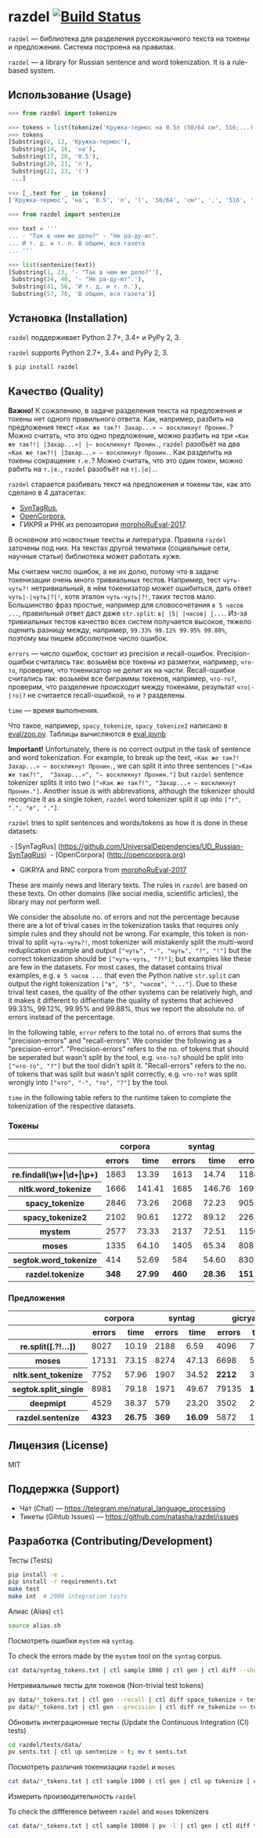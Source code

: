 # razdel [![Build Status](https://travis-ci.org/natasha/razdel.svg?branch=master)](https://travis-ci.org/natasha/razdel)

`razdel` — библиотека для разделения русскоязычного текста на токены и предложения. Система построена на правилах. 

`razdel` — a library for Russian sentence and word tokenization. It is a rule-based system.


## Использование (Usage)

```python
>>> from razdel import tokenize

>>> tokens = list(tokenize('Кружка-термос на 0.5л (50/64 см³, 516;...)'))
>>> tokens
[Substring(0, 13, 'Кружка-термос'),
 Substring(14, 16, 'на'),
 Substring(17, 20, '0.5'),
 Substring(20, 21, 'л'),
 Substring(22, 23, '(')
 ...]
 
>>> [_.text for _ in tokens]
['Кружка-термос', 'на', '0.5', 'л', '(', '50/64', 'см³', ',', '516', ';', '...', ')']
```

```python
>>> from razdel import sentenize

>>> text = '''
... - "Так в чем же дело?" - "Не ра-ду-ют".
... И т. д. и т. п. В общем, вся газета
... '''

>>> list(sentenize(text))
[Substring(1, 23, '- "Так в чем же дело?"'),
 Substring(24, 40, '- "Не ра-ду-ют".'),
 Substring(41, 56, 'И т. д. и т. п.'),
 Substring(57, 76, 'В общем, вся газета')]
```

## Установка (Installation)

`razdel` поддерживает Python 2.7+, 3.4+ и PyPy 2, 3.

`razdel` supports Python 2.7+, 3.4+ and PyPy 2, 3.

```bash
$ pip install razdel
```

## Качество (Quality)

**Важно!** К сожалению, в задаче разделения текста на предложения и токены нет одного правильного ответа. Как, например, разбить на предложения текст `«Как же так?! Захар...» — воскликнут Пронин.`? Можно считать, что это одно предложение, можно разбить на три `«Как же так?!| |Захар...»| |— воскликнут Пронин.`, `razdel` разобьёт на два `«Как же так?!| |Захар...» — воскликнут Пронин.`. Как разделить на токены сокращение `т.е.`? Можно считать, что это один токен, можно рабить на `т.|е.`, `razdel` разобъёт на `т|.|е|.`.

`razdel` старается разбивать текст на предложения и токены так, как это сделано в 4 датасетах: 

 - [SynTagRus](https://github.com/UniversalDependencies/UD_Russian-SynTagRus), 
 - [OpenCorpora](http://opencorpora.org), 
 - ГИКРЯ и РНК из репозитория [morphoRuEval-2017](https://github.com/dialogue-evaluation/morphoRuEval-2017). 

В основном это новостные тексты и литература. Правила `razdel` заточены под них. На текстах другой тематики (социальные сети, научные статьи) библиотека может работать хуже.

Мы считаем число ошибок, а не их долю, потому что в задаче токенизации очень много тривиальных тестов. Например, тест `чуть-чуть?!` нетривиальный, в нём токенизатор может ошибиться, дать ответ `чуть|-|чуть|?|!`,  хотя эталон `чуть-чуть|?!`, таких тестов мало. Большинство фраз простые, например для словосочетания `в 5 часов ...`, правильный ответ даст даже `str.split`: `в| |5| |часов| |...`. Из-за тривиальных тестов качество всех систем получается высокое, тяжело оценить разницу между, например, `99.33% 99.12% 99.95% 99.88%`, поэтому мы пишем абсолютное число ошибок.

`errors` — число ошибок, состоит из precision и recall-ошибок. Precision-ошибки считались так: возьмём все токены из разметки, например, `что-то`, проверим, что токенизатор не делит их на части. Recall-ошибки считались так: возьмём все биграммы токенов, например, `что-то?`, проверим, что разделение происходит между токенами, результат `что|-|то|?` не считается recall-ошибкой, `то` и `?` разделены.

`time` — время выполнения.

Что такое, например, `spacy_tokenize`, `spacy_tokenize2` написано в [eval/zoo.py](https://github.com/natasha/razdel/blob/master/razdel/eval/zoo.py). Таблицы вычисляются в [eval.ipynb](https://github.com/natasha/razdel/blob/master/eval.ipynb)



**Important!** Unfortunately, there is no correct output in the task of sentence and word tokenization. For example, to break up the text, `«Как же так?! Захар...» — воскликнут Пронин.`, we can split it into three sentences `["«Как же так?!",  "Захар...»", "— воскликнут Пронин."]` but `razdel` sentence tokenizer splits it into two `["«Как же так?!", "Захар...» — воскликнут Пронин."]`. Another issue is with abbrevations, although the tokenizer should recognize it as a single token, `razdel` word tokenizer split it up into `["т", ".", "е", "."]`.

`razdel` tries to split sentences and words/tokens as how it is done in these datasets:

 - [SynTagRus] (https://github.com/UniversalDependencies/UD_Russian-SynTagRus)
 - [OpenCorpora] (http://opencorpora.org)
 - GIKRYA and RNC corpora from [morphoRuEval-2017](https://github.com/dialogue-evaluation/morphoRuEval-2017)

These are mainly news and literary texts. The rules in `razdel` are based on these texts. On other domains (like social media, scientific articles), the library may not perform well.

We consider the absolute no. of errors and not the percentage because there are a lot of trival cases in the tokenization tasks that requires only simple rules and they should not be wrong. For example, this token is non-trival to split `чуть-чуть?!`, most tokenizer will mistakenly split the multi-word reduplication example and output `["чуть", "-", "чуть", "?", "!"]` but the correct tokenization should be `["чуть-чуть, "?!"]`; but examples like these are few in the datasets. For most cases, the dataset contains trival examples, e.g. `в 5 часов ...` that even the Python native `str.split` can output the right tokenization `["в", "5", "часов", "..."]`. Due to these trival test cases, the quality of the other systems can be relatively high, and it makes it different to diffientiate the quality of systems that achieved 99.33%, 99.12%, 99.95% and 99.88%, thus we report the absolute no. of errors instead of the percentage.

In the following table, `error` refers to the total no. of errors that sums the "precision-errors" and "recall-errors". We consider the following as a "precision-error". "Precision-errors" refers to the no. of tokens that should be seperated but wasn't split by the tool, e.g. `что-то?` should be split into `["что-то", "?"]` but the tool didn't split it.  "Recall-errors" refers to the no. of tokens that was split but wasn't split correctly, e.g. `что-то?` was split wrongly into `["что", "-", "то", "?"]` by the tool.

`time` in the following table refers to the runtime taken to complete the tokenization of the respective datasets.



### Токены
<table border="0" class="dataframe">
  <thead>
    <tr>
      <th></th>
      <th colspan="2" halign="left">corpora</th>
      <th colspan="2" halign="left">syntag</th>
      <th colspan="2" halign="left">gicrya</th>
      <th colspan="2" halign="left">rnc</th>
    </tr>
    <tr>
      <th></th>
      <th>errors</th>
      <th>time</th>
      <th>errors</th>
      <th>time</th>
      <th>errors</th>
      <th>time</th>
      <th>errors</th>
      <th>time</th>
    </tr>
  </thead>
  <tbody>
    <tr>
      <th>re.findall(\w+|\d+|\p+)</th>
      <td>1863</td>
      <td>13.39</td>
      <td>1613</td>
      <td>14.74</td>
      <td>1188</td>
      <td>11.89</td>
      <td>5005</td>
      <td>12.64</td>
    </tr>
    <tr>
      <th>nltk.word_tokenize</th>
      <td>1666</td>
      <td>141.41</td>
      <td>1685</td>
      <td>146.76</td>
      <td>169</td>
      <td>106.38</td>
      <td>1987</td>
      <td>116.64</td>
    </tr>
    <tr>
      <th>spacy_tokenize</th>
      <td>2846</td>
      <td>73.26</td>
      <td>2068</td>
      <td>72.23</td>
      <td>905</td>
      <td>50.41</td>
      <td>2706</td>
      <td>51.05</td>
    </tr>
    <tr>
      <th>spacy_tokenize2</th>
      <td>2102</td>
      <td>90.61</td>
      <td>1272</td>
      <td>89.12</td>
      <td>226</td>
      <td>63.28</td>
      <td>1877</td>
      <td>67.53</td>
    </tr>
    <tr>
      <th>mystem</th>
      <td>2577</td>
      <td>73.33</td>
      <td>2137</td>
      <td>72.51</td>
      <td>1156</td>
      <td>55.75</td>
      <td>1297</td>
      <td>57.73</td>
    </tr>
    <tr>
      <th>moses</th>
      <td>1335</td>
      <td>64.10</td>
      <td>1405</td>
      <td>65.34</td>
      <td>808</td>
      <td>49.13</td>
      <td>1748</td>
      <td>52.48</td>
    </tr>
    <tr>
      <th>segtok.word_tokenize</th>
      <td>414</td>
      <td>52.69</td>
      <td>584</td>
      <td>54.60</td>
      <td>830</td>
      <td>40.70</td>
      <td><b>1252</b></td>
      <td>39.18</td>
    </tr>
    <tr>
      <th>razdel.tokenize</th>
      <td><b>348</b></td>
      <td><b>27.99</b></td>
      <td><b>460</b></td>
      <td><b>28.36</b></td>
      <td><b>151</b></td>
      <td><b>21.22</b></td>
      <td>1755</td>
      <td><b>18.54</b></td>
    </tr>
  </tbody>
</table>

### Предложения
<table border="0" class="dataframe">
  <thead>
    <tr>
      <th></th>
      <th colspan="2" halign="left">corpora</th>
      <th colspan="2" halign="left">syntag</th>
      <th colspan="2" halign="left">gicrya</th>
      <th colspan="2" halign="left">rnc</th>
    </tr>
    <tr>
      <th></th>
      <th>errors</th>
      <th>time</th>
      <th>errors</th>
      <th>time</th>
      <th>errors</th>
      <th>time</th>
      <th>errors</th>
      <th>time</th>
    </tr>
  </thead>
  <tbody>
    <tr>
      <th>re.split([.?!…])</th>
      <td>8027</td>
      <td>10.19</td>
      <td>2188</td>
      <td>6.59</td>
      <td>4096</td>
      <td>7.79</td>
      <td>8191</td>
      <td>10.37</td>
    </tr>
    <tr>
      <th>moses</th>
      <td>17131</td>
      <td>73.15</td>
      <td>8274</td>
      <td>47.13</td>
      <td>6698</td>
      <td>55.79</td>
      <td>21743</td>
      <td>69.20</td>
    </tr>
    <tr>
      <th>nltk.sent_tokenize</th>
      <td>7752</td>
      <td>57.96</td>
      <td>1907</td>
      <td>34.52</td>
      <td><b>2212</b></td>
      <td>39.40</td>
      <td>11390</td>
      <td>49.64</td>
    </tr>
    <tr>
      <th>segtok.split_single</th>
      <td>8981</td>
      <td>79.18</td>
      <td>1971</td>
      <td>49.67</td>
      <td>79135</td>
      <td><b>13.92</b></td>
      <td>86252</td>
      <td>23.07</td>
    </tr>
    <tr>
      <th>deepmipt</th>
      <td>4529</td>
      <td>38.37</td>
      <td>579</td>
      <td>23.20</td>
      <td>3502</td>
      <td>26.86</td>
      <td>7487</td>
      <td>26.18</td>
    </tr>
    <tr>
      <th>razdel.sentenize</th>
      <td><b>4323</b></td>
      <td><b>26.75</b></td>
      <td><b>369</b></td>
      <td><b>16.09</b></td>
      <td>5872</td>
      <td>19.46</td>
      <td><b>4903</b></td>
      <td><b>19.56</b></td>
    </tr>
  </tbody>
</table>

## Лицензия (License)

MIT

## Поддержка (Support)

- Чат (Chat) — https://telegram.me/natural_language_processing
- Тикеты (Gihtub Issues) — https://github.com/natasha/razdel/issues


## Разработка (Contributing/Development)

Тесты (Tests)

```bash
pip install -e .
pip install -r requirements.txt
make test
make int  # 2000 integration tests
```

Алиас (Alias) `ctl`

```bash
source alias.sh
```

Посмотреть ошибки `mystem` на `syntag`.

To check the errors made by the `mystem` tool on the `syntag` corpus.

```bash
cat data/syntag_tokens.txt | ctl sample 1000 | ctl gen | ctl diff --show moses_tokenize | less
```

Нетривиальные тесты для токенов (Non-trivial test tokens)

```bash
pv data/*_tokens.txt | ctl gen --recall | ctl diff space_tokenize > tests.txt
pv data/*_tokens.txt | ctl gen --precision | ctl diff re_tokenize >> tests.txt
```

Обновить интеграционные тесты (Update the Continuous Integration (CI) tests)

```bash
cd razdel/tests/data/
pv sents.txt | ctl up sentenize > t; mv t sents.txt
```

Посмотреть различия токенизации `razdel` и `moses`

```bash
cat data/*_tokens.txt | ctl sample 1000 | ctl gen | ctl up tokenize | ctl diff moses_tokenize | less
```

Измерить производительность `razdel`

To check the diffference between `razdel` and `moses` tokenizers

```bash
cat data/*_tokens.txt | ctl sample 10000 | pv -l | ctl gen | ctl diff tokenize | wc -l
```
